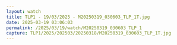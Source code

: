 ```yaml
---
layout: watch
title: TLP1 - 19/03/2025 - M20250319_030603_TLP_1T.jpg
date: 2025-03-19 03:06:03
permalink: /2025/03/19/watch/M20250319_030603_TLP_1
capture: TLP1/2025/202503/20250318/M20250319_030603_TLP_1T.jpg
---
```

